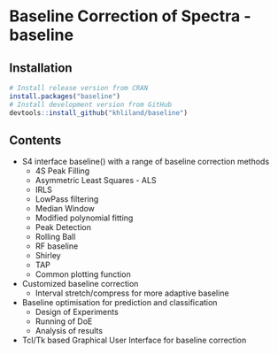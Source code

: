 # Baseline Correction of Spectra - baseline

## Installation

``` r
# Install release version from CRAN  
install.packages("baseline")  
# Install development version from GitHub  
devtools::install_github("khliland/baseline")
```

## Contents

- S4 interface baseline() with a range of baseline correction methods
    - 4S Peak Filling
    - Asymmetric Least Squares - ALS
    - IRLS
    - LowPass filtering
    - Median Window
    - Modified polynomial fitting
    - Peak Detection
    - Rolling Ball
    - RF baseline
    - Shirley
    - TAP
    - Common plotting function
- Customized baseline correction
    - Interval stretch/compress for more adaptive baseline
- Baseline optimisation for prediction and classification
    - Design of Experiments
    - Running of DoE
    - Analysis of results
- Tcl/Tk based Graphical User Interface for baseline correction
